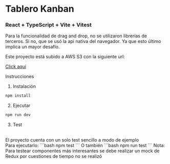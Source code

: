# Tablero Kanban
### React + TypeScript + Vite + Vitest

Para la funcionalidad de drag and drop, no se utilizaron librerías de terceros.
Si no, que se usó la api nativa del navegador. Ya que esto último implica un mayor desafío.

Este proyecto está subido a AWS S3
con la siguiente url:

[Click aquí](https://raulesperantekanban.s3.us-east-2.amazonaws.com/index.html)

Instrucciones
1. Instalación
```bash
npm install
```
2. Ejecutar
```bash
npm run dev
```

3. Test
<br>
El proyecto cuenta con un solo test sencillo
a modo de ejemplo
<br>
Para ejecutarlo:
```bash
npm test
```
O también
```bash
npm run test
```
Nota: Para testear componentes más 
interesantes se debe realizar un mock de Redux
por cuestiones de tiempo no se realizó
